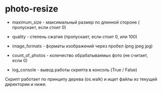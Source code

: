 # photo-resize

-  maximum_size - максимальный размер по длинной стороне ( пропускает, если стоит 0) 
- quality - степень сжатия (пропускает, если стоит 0, или 100) 
- image_formats - форматы изображений через пробел (png jpeg jpg) 
- count_of_photos - количество обрабатываемых фото (не считает, если 0) 

- log_console - вывод работы скрипта в консоль (True / False) 


Скрипт работает по принципу дерева (os.walk) и ищет файлы из текущей директории и ниже.

